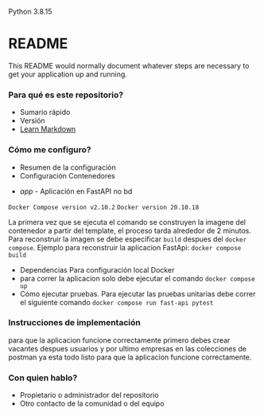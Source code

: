 Python 3.8.15

# README #

This README would normally document whatever steps are necessary to get your application up and running.

### Para qué es este repositorio? ###

* Sumario rápido
* Versión
* [Learn Markdown](https://bitbucket.org/tutorials/markdowndemo)

### Cómo me configuro? ###

* Resumen de la configuración
* Configuración
Contenedores
- *app* - Aplicación en FastAPI no bd

`Docker Compose version v2.10.2`
`Docker version 20.10.18`


La primera vez que se ejecuta el comando se construyen la imagene del contenedor a partir del template, el proceso tarda alrededor de 2 minutos.
Para reconstruir la imagen se debe especificar `build` despues del `docker compose`.
Ejemplo para reconstruir la aplicacion FastApi:
`docker compose build`


* Dependencias
Para configuración local Docker
* para correr la aplicacion solo debe ejecutar el comando `docker compose up`
* Cómo ejecutar pruebas.
Para ejecutar las pruebas unitarias debe correr el siguiente comando `docker compose run fast-api pytest`
### Instrucciones de implementación ###
para que la aplicacion funcione correctamente primero debes crear vacantes despues usuarios y por ultimo empresas en las colecciones de postman ya esta todo listo para que la aplicacion funcione correctamente.



### Con quien hablo? ###

* Propietario o administrador del repositorio
* Otro contacto de la comunidad o del equipo
